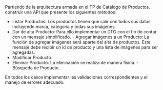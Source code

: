 Partiendo de la arquitectura armada en el TP de Catálogo de Productos, construir una API que presente los siguientes métodos:

- Listar Productos: Los productos tienen que salir con todos sus datos incluyendo marca, categoría y todas sus imágenes.
- ⁠Dar de alta Producto: Para ello implementar un DTO con el fin de contar con un mensaje simplificado.
⁠- Agregar imágenes a un Producto: La función de agregar imágenes será aparte del alta de productos. Este mensaje debe recibir un id de producto y una lista de imágenes para ser agregadas.
- ⁠Modificar Producto. 
- ⁠Eliminar Producto: La eliminación se realiza de manera física.
⁠- Búsqueda de Producto.

En todos los casos implementar las validaciones correspondientes y el manejo de errores adecuado.
